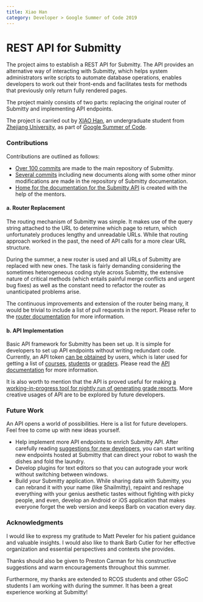 ```yaml
---
title: Xiao Han
category: Developer > Google Summer of Code 2019
---
```


# REST API for Submitty

The project aims to establish a REST API for Submitty. The API provides an alternative way of interacting with Submitty, which helps system administrators write scripts to automate database operations, enables developers to work out their front-ends and facilitates tests for methods that previously only return fully rendered pages.

The project mainly consists of two parts: replacing the original router of Submitty and implementing API endpoints.

The project is carried out by [XIAO Han](https://github.com/zjxiaohan), an undergraduate student from [Zhejiang University](http://www.zju.edu.cn/english/), as part of [Google Summer of Code](https://summerofcode.withgoogle.com/).

### Contributions

Contributions are outlined as follows:

- [Over 100 commits](https://github.com/Submitty/Submitty/commits?author=zjxiaohan) are made to the main repository of Submitty.
- [Several commits](https://github.com/Submitty/submitty.github.io/commits?author=zjxiaohan) including new documents along with some other minor modifications are made in the repository of Submitty documentation. 
- [Home for the documentation for the Submitty API](https://github.com/Submitty/api.submitty.org) is created with the help of the mentors.

#### a. Router Replacement

The routing mechanism of Submitty was simple. It makes use of the query string attached to the URL to determine which page to return, which unfortunately produces lengthy and unreadable URLs. While that routing approach worked in the past, the need of API calls for a more clear URL structure.

During the summer, a new router is used and all URLs of Submitty are replaced with new ones. The task is fairly demanding considering the sometimes heterogeneous coding style across Submitty, the extensive nature of critical methods (which entails painful merge conflicts and urgent bug fixes) as well as the constant need to refactor the router as unanticipated problems arise.

The continuous improvements and extension of the router being many, it would be trivial to include a list of pull requests in the report. Please refer to the [router documentation](/developer/router) for more information.

#### b. API Implementation

Basic API framework for Submitty has been set up. It is simple for developers to set up API endpoints without writing redundant code. Currently, an API token [can be obtained](https://api.submitty.org/#get-token) by users, which is later used for getting a list of [courses](https://api.submitty.org/#get-courses), [students](https://api.submitty.org/#get-users) or [graders](https://api.submitty.org/#get-graders). Please read the [API documentation](https://api.submitty.org/) for more information.

It is also worth to mention that the API is proved useful for making [a working-in-progress tool for nightly run of generating grade reports](https://github.com/Submitty/Submitty/issues/3711). More creative usages of API are to be explored by future developers.

### Future Work

An API opens a world of possibilities. Here is a list for future developers. Feel free to come up with new ideas yourself. 

- Help implement more API endpoints to enrich Submitty API. After carefully reading [suggestions for new developers](/developer/getting_started/index#suggestions-for-new-developers), you can start writing new endpoints hosted at Submitty that can direct your robot to wash the dishes and fold the laundry.
- Develop plugins for text editors so that you can autograde your work without switching between windows.
- Build *your* Submitty application. While sharing data with Submitty, you can rebrand it with your name (like Shailmitty), repaint and reshape everything with your genius aesthetic tastes without fighting with picky people, and even, develop an Android or iOS application that makes everyone forget the web version and keeps Barb on vacation every day.

### Acknowledgments

I would like to express my gratitude to Matt Peveler for his patient guidance and valuable insights. I would also like to thank Barb Cutler for her effective organization and essential perspectives and contexts she provides.

Thanks should also be given to Preston Carman for his constructive suggestions and warm encouragements throughout this summer.

Furthermore, my thanks are extended to RCOS students and other GSoC students I am working with during the summer. It has been a great experience working at Submitty!